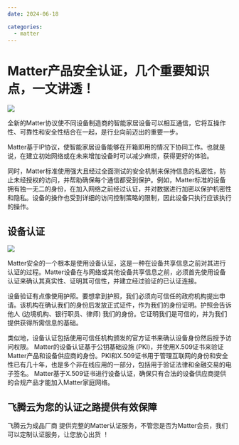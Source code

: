 ```yaml
---
date: 2024-06-18

categories:
  - matter
---
```


# Matter产品安全认证，几个重要知识点，一文讲透！

<!-- more -->

![](/assets/images/R-C.jpg)

全新的Matter协议使不同设备制造商的智能家居设备可以相互通信，它将互操作性、可靠性和安全性结合在一起，是行业向前迈出的重要一步。

Matter基于IP协议，使智能家居设备能够在开箱即用的情况下协同工作。也就是说，在建立初始网络或在未来增加设备时可以减少麻烦，获得更好的体验。 

同时，Matter标准使用强大且经过全面测试的安全机制来保持信息的私密性，防止未经授权的访问，并帮助确保每个通信都受到保护。例如，Matter标准的设备拥有独一无二的身份，在加入网络之前经过认证，并对数据进行加密以保护机密性和隐私。设备的操作也受到详细的访问控制策略的限制，因此设备只执行应该执行的操作。 

## 设备认证

![](/assets/images/matter.jpg)

Matter安全的一个根本是使用设备认证，这是一种在设备共享信息之前对其进行认证的过程。Matter设备在与网络或其他设备共享信息之前，必须首先使用设备认证来确认其真实性、证明其可信性，并建立经过验证的已认证连接。 

设备验证有点像使用护照。要想拿到护照，我们必须向可信任的政府机构提出申请。该机构在确认我们的身份后发放正式证件，作为我们的身份证明。护照会告诉他人 (边境机构、银行职员、律师) 我们的身份。它证明我们是可信的，并为我们提供获得所需信息的基础。

类似地，设备认证包括使用可信任机构颁发的官方证书来确认设备身份然后授予访问权限。 
Matter的设备认证基于公钥基础设施 (PKI)，并使用X.509证书来验证Matter产品和设备供应商的身份。PKI和X.509证书用于管理互联网的身份和安全性已有几十年，也是多个非在线应用的一部分，包括用于验证法律和金融交易的电子签名。 
Matter基于X.509证书进行设备认证，确保只有合法的设备供应商提供的合规产品才能加入Matter家庭网络。

## 飞腾云为您的认证之路提供有效保障

飞腾云为成品厂商 提供完整的Matter认证服务，不管您是否为Matter会员，我们可以定制认证服务，让您放心出货 ！